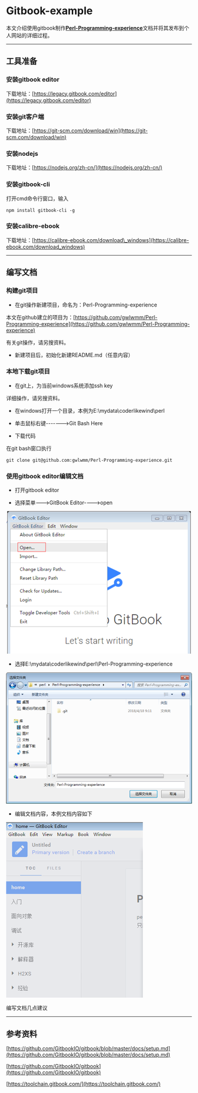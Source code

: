 # Gitbook-example

本文介绍使用gitbook制作[**Perl-Programming-experience**](https://github.com/gwlwmm/Perl-Programming-experience)文档并将其发布到个人网站的详细过程。

---

## 工具准备

### 安装gitbook editor

下载地址：[https://legacy.gitbook.com/editor](https://legacy.gitbook.com/editor)

### 安装git客户端

下载地址：[https://git-scm.com/download/win](https://git-scm.com/download/win)

### 安装nodejs

下载地址：[https://nodejs.org/zh-cn/](https://nodejs.org/zh-cn/)

### 安装gitbook-cli

打开cmd命令行窗口，输入

```
npm install gitbook-cli -g
```

### 安装calibre-ebook

下载地址：[https://calibre-ebook.com/download\_windows](https://calibre-ebook.com/download_windows)

---

## 编写文档

### 构建git项目

* 在git操作新建项目，命名为：Perl-Programming-experience

本文在github建立的项目为：[https://github.com/gwlwmm/Perl-Programming-experience](https://github.com/gwlwmm/Perl-Programming-experience)

有关git操作，请另搜资料。

* 新建项目后，初始化新建README.md（任意内容）

### 本地下载git项目

* 在git上，为当前windows系统添加ssh key

详细操作，请另搜资料。

* 在windows打开一个目录，本例为E:\mydata\coderlikewind\perl

* 单击鼠标右键-------&gt;Git Bash Here

* 下载代码

在git bash窗口执行

```
git clone git@github.com:gwlwmm/Perl-Programming-experience.git
```

### 使用gitbook editor编辑文档

* 打开gitbook editor

* 选择菜单---&gt;GitBook Editor----&gt;open

![](/assets/gitbook-editor-open.png)

* 选择E:\mydata\coderlikewind\perl\Perl-Programming-experience

![](/assets/gitbook-editor-open2.png)

* 编辑文档内容，本例文档内容如下

![](/assets/gitbook-editor-content.png)

编写文档几点建议

---

## 参考资料

[https://github.com/GitbookIO/gitbook/blob/master/docs/setup.md](https://github.com/GitbookIO/gitbook/blob/master/docs/setup.md)

[https://github.com/GitbookIO/gitbook](https://github.com/GitbookIO/gitbook)

[https://toolchain.gitbook.com/](https://toolchain.gitbook.com/)

